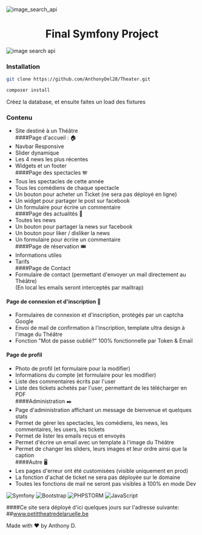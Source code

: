 ![image_search_api](https://i.postimg.cc/tRDnkmVc/petittheatreruelle.png)

<h1 align="center">Final Symfony Project</h1>

![image search api](https://i.postimg.cc/s3bQTWv3/2023-01-18-23-29-31-Petit-Th-atre-de-la-Ruelle.png)


### Installation

```bash
git clone https://github.com/AnthonyDel28/Theater.git
```
```bash
composer install
```
Créez la database, et ensuite faites un load des fixtures

### Contenu
- Site destiné à un Théâtre  
####Page d'accueil : :house:
- Navbar Responsive 
- Slider dynamique 
- Les 4 news les plus récentes 
- Widgets et un footer  
####Page des spectacles :accordion:
- Tous les spectacles de cette année
- Tous les comédiens de chaque spectacle
- Un bouton pour acheter un Ticket (ne sera pas déployé en ligne)
- Un widget pour partager le post sur facebook
- Un formulaire pour écrire un commentaire  
####Page des actualités :page_with_curl:
- Toutes les news
- Un bouton pour partager la news sur facebook
- Un bouton pour liker / disliker la news
- Un formulaire pour écrire un commentaire  
####Page de réservation :tickets:
- Informations utiles
- Tarifs  
####Page de Contact
- Formulaire de contact (permettant d'envoyer un mail directement au Théâtre)  
  (En local les emails seront interceptés par mailtrap)  
#### Page de connexion et d'inscription :e-mail:
- Formulaires de connexion et d'inscription, protégés par un captcha Google
- Envoi de mail de confirmation à l'inscription, template ultra design à l'image du Théâtre
- Fonction "Mot de passe oublié?" 100% fonctionnelle par Token & Email  
#### Page de profil
- Photo de profil (et formulaire pour la modifier)
- Informations du compte (et formulaire pour les modifier)
- Liste des commentaires écrits par l'user
- Liste des tickets achetés par l'user, permettant de les télécharger en PDF  
####Administration :black_nib:
- Page d'administration affichant un message de bienvenue et quelques stats
- Permet de gérer les spectacles, les comédiens, les news, les commentaires, les users,
les tickets
- Permet de lister les emails reçus et envoyés
- Permet d'écrire un email avec un template à l'image du Théâtre
- Permet de changer les sliders, leurs images et leur ordre ainsi que la caption  
####Autre :desktop_computer:
- Les pages d'erreur ont été customisées (visible uniquement en prod)
- La fonction d'achat de ticket ne sera pas déployée sur le domaine
- Toutes les fonctions de mail ne seront pas visibles à 100% en mode Dev


![Symfony](https://img.shields.io/badge/Symfony-V6-red)
![Bootstrap](https://img.shields.io/badge/Bootstrap-V5-blue)
![PHPSTORM](https://img.shields.io/badge/PhpStorm-IDE-purple)
![JavaScript](https://img.shields.io/badge/JavaScript-JS-green)

####Ce site sera déployé d'ici quelques jours sur l'adresse suivante:
##www.petittheatredelaruelle.be

Made with :heart: by Anthony D.
